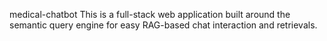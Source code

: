medical-chatbot
This is a full-stack web application built around the semantic query engine for easy RAG-based chat interaction and retrievals.